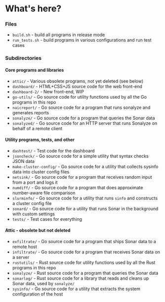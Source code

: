 # What's here?

### Files

* `build.sh` - build all programs in release mode
* `run_tests.sh` - build programs in various configurations and run test cases

### Subdirectories

#### Core programs and libraries

* `attic/` - Various obsolete programs, not yet deleted (see below)
* `dashboard/` - HTML+CSS+JS source code for the web front-end
* `dashboard-2/` - New front-end, WIP
* `go-utils/` - Go source code for utility functions used by all the Go programs in this repo
* `naicreport/` - Go source code for a program that runs sonalyze and generates reports
* `sonalyze/` - Go source code for a program that queries the Sonar data
* `sonalyzed/` - Go source code for an HTTP server that runs Sonalyze on behalf of a remote client

#### Utility programs, tests, and other

* `dashtest/` - Test code for the dashboard
* `jsoncheck/` - Go source code for a simple utility that syntax checks JSON data
* `make-cluster-config/` - Go source code for a utility that collects sysinfo data into cluster config files
* `netsink/` - Go source code for a program that receives random input from a port and logs it
* `numdiff/` - Go source code for a program that does approximate number-aware file comparison
* `slurminfo/` - Go source code for a utility that runs `sinfo` and constructs a cluster config file
* `sonard/` - Go source code for a utility that runs Sonar in the background with custom settings
* `tests/` - Test cases for everything

#### Attic - obsolete but not deleted

* `exfiltrate/` - Go source code for a program that ships Sonar data to a remote host
* `infiltrate/` - Go source code for a program that receives Sonar data on a server
* `rustutils/` - Rust source code for utility functions used by all the Rust programs in this repo
* `sonalyze/` - Rust source code for a program that queries the Sonar data
* `sonarlog/` - Rust source code for a library that reads and cleans up Sonar data, used by `sonalyze/`
* `sysinfo/` - Go source code for a utility that extracts the system configuration of the host
